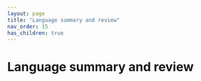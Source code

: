 ```yaml
---
layout: page
title: "Language summary and review"
nav_order: 15
has_children: true
---
```


# Language summary and review

